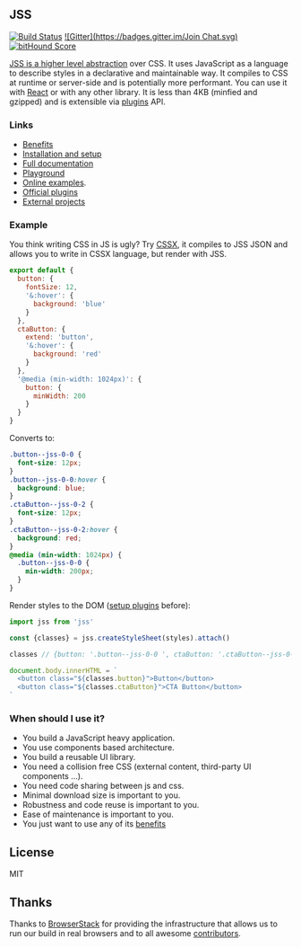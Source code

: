 ## JSS

[![Build Status](https://travis-ci.org/jsstyles/jss.svg?branch=master)](https://travis-ci.org/jsstyles/jss)
[![Gitter](https://badges.gitter.im/Join Chat.svg)](https://gitter.im/jsstyles/jss?utm_source=badge&utm_medium=badge&utm_campaign=pr-badge&utm_content=badge)
[![bitHound Score](https://www.bithound.io/jsstyles/jss/badges/score.svg)](https://www.bithound.io/jsstyles/jss)

[JSS is a higher level abstraction](https://medium.com/@oleg008/jss-is-css-d7d41400b635) over CSS. It uses JavaScript as a language to describe styles in a declarative and maintainable way. It compiles to CSS at runtime or server-side and is potentially more performant. You can use it with [React](https://github.com/jsstyles/react-jss) or with any other library. It is less than 4KB (minfied and gzipped) and is extensible via [plugins](./docs/plugins.md) API.

### Links

- [Benefits](./docs/benefits.md)
- [Installation and setup](./docs/setup.md)
- [Full documentation](./docs/index.md)
- [Playground](http://jsstyles.github.io/repl/)
- [Online examples](http://jsstyles.github.io/examples/index.html).
- [Official plugins](https://github.com/jsstyles?query=jss-)
- [External projects](./docs/external-projects.md)

### Example

You think writing CSS in JS is ugly? 
Try [CSSX](https://github.com/krasimir/cssx), it compiles to JSS JSON and allows you to write  in CSSX language, but render with JSS.

```javascript
export default {
  button: {
    fontSize: 12,
    '&:hover': {
      background: 'blue'
    }
  },
  ctaButton: {
    extend: 'button',
    '&:hover': {
      background: 'red'
    }
  },
  '@media (min-width: 1024px)': {
    button: {
      minWidth: 200
    }
  }
}
```

Converts to:

```css
.button--jss-0-0 {
  font-size: 12px;
}
.button--jss-0-0:hover {
  background: blue;
}
.ctaButton--jss-0-2 {
  font-size: 12px;
}
.ctaButton--jss-0-2:hover {
  background: red;
}
@media (min-width: 1024px) {
  .button--jss-0-0 {
    min-width: 200px;
  }
}
```

Render styles to the DOM ([setup plugins](./docs/setup.md#setup-with-plugins) before):

```javascript
import jss from 'jss'

const {classes} = jss.createStyleSheet(styles).attach()

classes // {button: '.button--jss-0-0 ', ctaButton: '.ctaButton--jss-0-2'}

document.body.innerHTML = `
  <button class="${classes.button}">Button</button>
  <button class="${classes.ctaButton}">CTA Button</button>
`
```

### When should I use it?

- You build a JavaScript heavy application.
- You use components based architecture.
- You build a reusable UI library.
- You need a collision free CSS (external content, third-party UI components ...).
- You need code sharing between js and css.
- Minimal download size is important to you.
- Robustness and code reuse is important to you.
- Ease of maintenance is important to you.
- You just want to use any of its [benefits](./docs/benefits.md)

## License

MIT

## Thanks

Thanks to [BrowserStack](https://www.browserstack.com) for providing the infrastructure that allows us to run our build in real browsers and to all awesome [contributors](https://github.com/jsstyles/jss/graphs/contributors).
